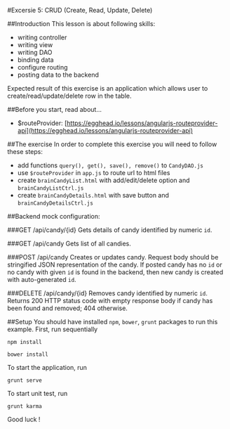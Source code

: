 #Excersie 5: CRUD (Create, Read, Update, Delete)

##Introduction
This lesson is about following skills:
* writing controller
* writing view
* writing DAO
* binding data
* configure routing
* posting data to the backend

Expected result of this exercise is an application which allows user to create/read/update/delete row in the table.

##Before you start, read about...
* $routeProvider: [https://egghead.io/lessons/angularjs-routeprovider-api](https://egghead.io/lessons/angularjs-routeprovider-api)

##The exercise
In order to complete this exercise you will need to follow these steps:
* add functions `query(), get(), save(), remove()` to `CandyDAO.js`
* use `$routeProvider` in `app.js` to route url to html files
* create `brainCandyList.html` with add/edit/delete option and `brainCandyListCtrl.js`
* create `brainCandyDetails.html` with save button and `brainCandyDetailsCtrl.js`

##Backend mock configuration:

###GET /api/candy/{id}
Gets details of candy identified by numeric `id`.

###GET /api/candy
Gets list of all candies.

###POST /api/candy
Creates or updates candy. Request body should be stringified JSON representation of the candy.
If posted candy has no `id` or no candy with given `id` is found in the backend, then new candy is created with auto-generated `id`.

###DELETE /api/candy/{id}
Removes candy identified by numeric `id`.
Returns 200 HTTP status code with empty response body if candy has been found and removed; 404 otherwise.

##Setup
You should have installed `npm`, `bower`, `grunt`  packages to run this example. First, run sequentially

```
npm install
```

```
bower install
```

To start the application, run

```
grunt serve
```

To start unit test, run

```
grunt karma
```

Good luck !
